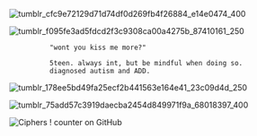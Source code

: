 
![tumblr_cfc9e72129d71d74df0d269fb4f26884_e14e0474_400](https://github.com/user-attachments/assets/0033cf25-be98-41f8-a6d7-54aa3249b431)



![tumblr_f095fe3ad5fdcd2f3c9308ca00a4275b_87410161_250](https://github.com/user-attachments/assets/e1e35643-7d23-4370-af23-485ccb0a45b2)
  
              "wont you kiss me more?"

              5teen. always int, but be mindful when doing so. 
              diagnosed autism and ADD.

![tumblr_178ee5bd49fa25ecf2b441563e164e41_23c09d4d_250](https://github.com/user-attachments/assets/c59ec5ba-b7c1-4751-99bd-3da6bb7db38d)


![tumblr_75add57c3919daecba2454d849971f9a_68018397_400](https://github.com/user-attachments/assets/d015fa81-ce09-4052-b6f1-5f08f1653f76)



![Ciphers ! counter on GitHub](https://komarev.com/ghpvc/?username=artexyc)



